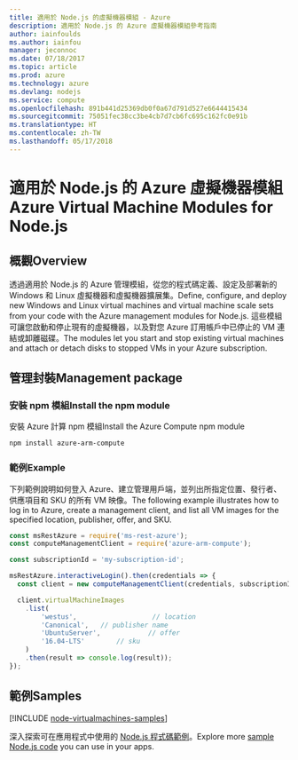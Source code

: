 ```yaml
---
title: 適用於 Node.js 的虛擬機器模組 - Azure
description: 適用於 Node.js 的 Azure 虛擬機器模組參考指南
author: iainfoulds
ms.author: iainfou
manager: jeconnoc
ms.date: 07/18/2017
ms.topic: article
ms.prod: azure
ms.technology: azure
ms.devlang: nodejs
ms.service: compute
ms.openlocfilehash: 891b441d25369db0f0a67d791d527e6644415434
ms.sourcegitcommit: 75051fec38cc3be4cb7d7cb6fc695c162fc0e91b
ms.translationtype: HT
ms.contentlocale: zh-TW
ms.lasthandoff: 05/17/2018
---
```

# <a name="azure-virtual-machine-modules-for-nodejs"></a><span data-ttu-id="ed83c-103">適用於 Node.js 的 Azure 虛擬機器模組</span><span class="sxs-lookup"><span data-stu-id="ed83c-103">Azure Virtual Machine Modules for Node.js</span></span>

## <a name="overview"></a><span data-ttu-id="ed83c-104">概觀</span><span class="sxs-lookup"><span data-stu-id="ed83c-104">Overview</span></span>

<span data-ttu-id="ed83c-105">透過適用於 Node.js 的 Azure 管理模組，從您的程式碼定義、設定及部署新的 Windows 和 Linux 虛擬機器和虛擬機器擴展集。</span><span class="sxs-lookup"><span data-stu-id="ed83c-105">Define, configure, and deploy new Windows and Linux virtual machines and virtual machine scale sets from your code with the Azure management modules for Node.js.</span></span> <span data-ttu-id="ed83c-106">這些模組可讓您啟動和停止現有的虛擬機器，以及對您 Azure 訂用帳戶中已停止的 VM 連結或卸離磁碟。</span><span class="sxs-lookup"><span data-stu-id="ed83c-106">The modules let you start and stop existing virtual machines and attach or detach disks to stopped VMs in your Azure subscription.</span></span>

## <a name="management-package"></a><span data-ttu-id="ed83c-107">管理封裝</span><span class="sxs-lookup"><span data-stu-id="ed83c-107">Management package</span></span>

### <a name="install-the-npm-module"></a><span data-ttu-id="ed83c-108">安裝 npm 模組</span><span class="sxs-lookup"><span data-stu-id="ed83c-108">Install the npm module</span></span>

<span data-ttu-id="ed83c-109">安裝 Azure 計算 npm 模組</span><span class="sxs-lookup"><span data-stu-id="ed83c-109">Install the Azure Compute npm module</span></span>

```bash
npm install azure-arm-compute
```   

### <a name="example"></a><span data-ttu-id="ed83c-110">範例</span><span class="sxs-lookup"><span data-stu-id="ed83c-110">Example</span></span>

<span data-ttu-id="ed83c-111">下列範例說明如何登入 Azure、建立管理用戶端，並列出所指定位置、發行者、供應項目和 SKU 的所有 VM 映像。</span><span class="sxs-lookup"><span data-stu-id="ed83c-111">The following example illustrates how to log in to Azure, create a management client, and list all VM images for the specified location, publisher, offer, and SKU.</span></span>

```javascript
const msRestAzure = require('ms-rest-azure');
const computeManagementClient = require('azure-arm-compute');

const subscriptionId = 'my-subscription-id';

msRestAzure.interactiveLogin().then(credentials => {
  const client = new computeManagementClient(credentials, subscriptionId);

  client.virtualMachineImages
    .list(
        'westus',                   // location
        'Canonical',   // publisher name
        'UbuntuServer',            // offer
        '16.04-LTS'        // sku
    )
    .then(result => console.log(result));
});
```

## <a name="samples"></a><span data-ttu-id="ed83c-112">範例</span><span class="sxs-lookup"><span data-stu-id="ed83c-112">Samples</span></span>

[!INCLUDE [node-virtualmachines-samples](../docs-ref-conceptual/includes/virtualmachines-samples.md)]

<span data-ttu-id="ed83c-113">深入探索可在應用程式中使用的 [Node.js 程式碼範例](https://azure.microsoft.com/resources/samples/?platform=nodejs)。</span><span class="sxs-lookup"><span data-stu-id="ed83c-113">Explore more [sample Node.js code](https://azure.microsoft.com/resources/samples/?platform=nodejs) you can use in your apps.</span></span>
